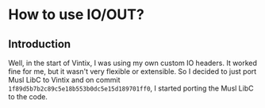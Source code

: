 # How to use IO/OUT?

## Introduction

Well, in the start of Vintix, I was using my own custom IO headers. It worked fine for me, but it wasn't very flexible or extensible. So I decided to just port Musl LibC to Vintix and on commit `1f89d5b7b2c89c5e18b553b0dc5e15d189701ff0`, I started porting the Musl LibC to the code.